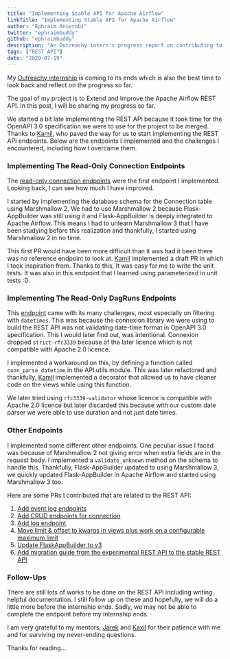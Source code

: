```yaml
---
title: "Implementing Stable API for Apache Airflow"
linkTitle: "Implementing Stable API for Apache Airflow"
author: "Ephraim Anierobi"
twitter: "ephraimbuddy"
github: "ephraimbuddy"
description: "An Outreachy intern's progress report on contributing to Apache Airflow REST API."
tags: ["REST API"]
date: "2020-07-19"
---
```


My [Outreachy internship](outreachy.org) is coming to its ends which is also the best time to look back and
reflect on the progress so far.

The goal of my project is to Extend and Improve the Apache Airflow REST API. In this post,
I will be sharing my progress so far.

We started a bit late implementing the REST API because it took time for the OpenAPI 3.0
specification we were to use for the project to be merged. Thanks to [Kamil](https://github.com/mik-laj),
who paved the way for us to start implementing the REST API endpoints. Below are the endpoints I
implemented and the challenges I encountered, including how I overcame them.

### Implementing The Read-Only Connection Endpoints
The [read-only connection endpoints](https://github.com/apache/airflow/pull/9095) were the first endpoint I implemented. Looking back,
I can see how much I have improved.

I started by implementing the database schema for the Connection table using Marshmallow 2.
We had to use Marshmallow 2 because Flask-AppBuilder was still using it and Flask-AppBuilder
is deeply integrated to Apache Airflow. This means I had to unlearn Marshmallow 3 that I have
 been studying before this realization and thankfully, I started using Marshmallow 2 in no time.

This first PR would have been more difficult than it was had it been there was no reference
endpoint to look at. [Kamil](https://github.com/mik-laj) implemented a draft PR in which I took inspiration from.
Thanks to this, It was easy for me to write the unit tests. It was also in this endpoint that
 I learned using parameterized in unit tests :D.

### Implementing The Read-Only DagRuns Endpoints

This [endpoint](https://github.com/apache/airflow/pull/9153) came with its many challenges, most especially on filtering with `datetimes`.
This was because the connexion library we were using to build the REST API was not validating
date-time format in OpenAPI 3.0 specification. This I would later find out, was intentional.
Connexion dropped `strict-rfc3339` because of the later licence which is not compatible with
Apache 2.0 licence.

I implemented a workaround on this, by defining a function called `conn_parse_datetime` in the
API utils module. This was later refactored and thankfully, [Kamil](https://github.com/mik-laj)
 implemented a decorator that allowed us to have cleaner code on the views while using this function.

We later tried using `rfc3339-validator` whose licence is compatible with Apache 2.0 licence but
 later discarded this because with our custom date parser we were able to use duration and
 not just date times.

### Other Endpoints
I implemented some different other endpoints. One peculiar issue I faced was because of Marshmallow 2
not giving error when extra fields are in the request body. I implemented a `validate_unknown`
method on the schema to handle this. Thankfully, Flask-AppBuilder updated to using Marshmallow 3,
we quickly updated Flask-AppBuilder in Apache Airflow and started using Marshmallow 3 too.

Here are some PRs I contributed that are related to the REST API:

 1. [Add event log endpoints](https://github.com/apache/airflow/pull/9227)
 2. [Add CRUD endpoints for connection](https://github.com/apache/airflow/pull/9266)
 3. [Add log endpoint](https://github.com/apache/airflow/pull/9331)
 4. [Move limit & offset to kwargs in views plus work on a configurable maximum limit](https://github.com/apache/airflow/pull/9431)
 5. [Update FlaskAppBuilder to v3](https://github.com/apache/airflow/pull/9648)
 6. [Add migration guide from the experimental REST API to the stable REST API](https://github.com/apache/airflow/pull/9771)
### Follow-Ups
There are still lots of works to be done on the REST API including writing helpful documentation.
I still follow up on these and hopefully, we will do a little more before the internship ends.
Sadly, we may not be able to complete the endpoint before my internship ends.

I am very grateful to my mentors, [Jarek](https://github.com/potiuk) and [Kaxil](https://github.com/kaxil) for their
patience with me and for surviving my never-ending questions.

Thanks for reading...
